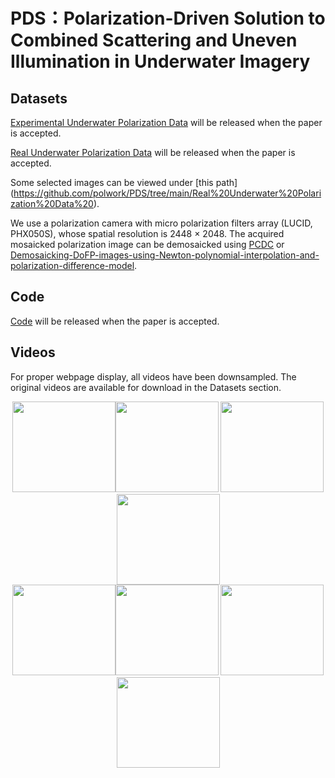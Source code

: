 <div align=left><div>

# PDS：Polarization-Driven Solution to Combined Scattering and Uneven Illumination in Underwater Imagery

<div align=left><div>

## Datasets

[Experimental Underwater Polarization Data]() will be released when the paper is accepted.

[Real Underwater Polarization Data]() will be released when the paper is accepted.

Some selected images can be viewed under [this path] (https://github.com/polwork/PDS/tree/main/Real%20Underwater%20Polarization%20Data%20).

We use a polarization camera with micro polarization filters array (LUCID, PHX050S), whose spatial resolution is 2448 × 2048.
The acquired mosaicked polarization image can be demosaicked using [PCDC](https://github.com/polwork/PCDP) or [Demosaicking-DoFP-images-using-Newton-polynomial-interpolation-and-polarization-difference-model](https://github.com/polwork/Demosaicking-DoFP-images-using-Newton-polynomial-interpolation-and-polarization-difference-model).

## Code

[Code]() will be released when the paper is accepted.

## Videos
For proper webpage display, all videos have been downsampled. The original videos are available for download in the Datasets section.

<div align=center><img src="Video/Video1-Ori.gif" width="165" height="145"><img src="Video/Video1-PDS.gif" width="165" height="145">  <img src="Video/Video2-Ori.gif" width="165" height="145" ><img src="Video/Video2-PDS.gif" width="165" height="145"><div>

<div align=center><img src="Video/Video3-Ori.gif" width="165" height="145"><img src="Video/Video3-PDS.gif" width="165" height="145">  <img src="Video/Video4-Ori.gif" width="165" height="145" ><img src="Video/Video4-PDS.gif" width="165" height="145"><div>

<div align=left><div>

